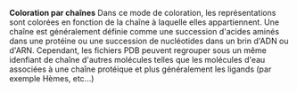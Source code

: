 __Coloration par chaînes__
Dans ce mode de coloration, les représentations sont colorées en fonction de la chaîne à laquelle elles appartiennent.
Une chaîne est généralement définie comme une succession d'acides aminés dans une protéine ou une succession de nucléotides dans un brin d'ADN ou d'ARN.
Cependant, les fichiers PDB peuvent regrouper sous un même idenfiant de chaîne d'autres molécules telles que les molécules d'eau associées à une chaîne protéique et plus généralement les ligands (par exemple Hèmes, etc...)
